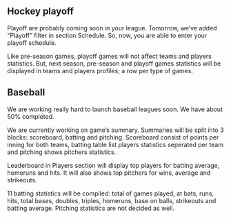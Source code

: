 ## Hockey playoff

Playoff are probably coming soon in your league. Tomorrow, we’ve added “Playoff” filter in section Schedule. So, now, you are able to enter your playoff schedule.

Like pre-season games, playoff games will not affect teams and players statistics. But, next season, pre-season and playoff games statistics will be displayed in teams and players profiles; a row per type of games.

## Baseball

We are working really hard to launch baseball leagues soon. We have about 50% completed.

We are currently working on game’s summary. Summaries will be split into 3 blocks: scoreboard, batting and pitching. Scoreboard consist of points per inning for both teams, batting table list players statistics seperated per team and pitching shows pitchers statistics.

Leaderboard in Players section will display top players for batting average, homeruns and hits. It will also shows top pitchers for wins, average and strikeouts.

11 batting statistics will be compiled: total of games played, at bats, runs, hits, total bases, doubles, triples, homeruns, base on balls, strikeouts and batting average. Pitching statistics are not decided as well.